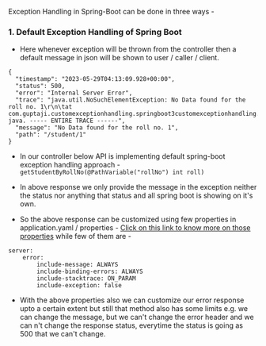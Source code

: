Exception Handling in Spring-Boot can be done in three ways -

### 1. Default Exception Handling of Spring Boot

- Here whenever exception will be thrown from the controller then a default message in json will be shown to user / caller / client.

```
{
  "timestamp": "2023-05-29T04:13:09.928+00:00",
  "status": 500,
  "error": "Internal Server Error",
  "trace": "java.util.NoSuchElementException: No Data found for the roll no. 1\r\n\tat com.guptaji.customexceptionhandling.springboot3customexceptionhandling.service.StudentServiceImpl.lambda$getStudentByRoll$0(StudentServiceImpl.java:28)\r\n\tat java. ----- ENTIRE TRACE ------",
  "message": "No Data found for the roll no. 1",
  "path": "/student/1"
}
```
- In our controller below API is implementing default spring-boot exception handling approach -  
`getStudentByRollNo(@PathVariable("rollNo") int roll)`

- In above response we only provide the message in the exception neither the status nor anything that status and all spring boot is showing on it's own.  

- So the above response can be customized using few properties in application.yaml / properties - [Click on this link to know more on those properties](https://docs.spring.io/spring-boot/docs/current/reference/html/application-properties.html#appendix.application-properties.server) while few of them are -  

```
server:
    error:                                          
        include-message: ALWAYS
        include-binding-errors: ALWAYS
        include-stacktrace: ON_PARAM
        include-exception: false
```  

- With the above properties also we can customize our error response upto a certain extent but still that method also has
some limits e.g. we can change the message, but we can't change the error header and we can n't change the response status,
everytime the status is going as 500 that we can't change.